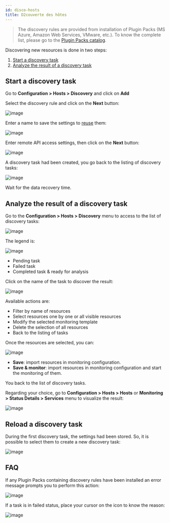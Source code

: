 ```yaml
---
id: disco-hosts
title: D2couverte des hôtes
---
```


> The discovery rules are provided  from installation of Plugin Packs (MS Azure, Amazon Web Services, VMware, etc.). To
know the complete list, please go to the [Plugin Packs catalog](../../integrations/plugin-packs/init-plugin-packs).

Discovering new resources is done in two steps:

1. [Start a discovery task](#start-a-discovery-task)
2. [Analyze the result of a discovery task](analyze-the-result-of-a-discovery-task)

## Start a discovery task

Go to **Configuration \> Hosts \> Discovery** and click on **Add**

Select the discovery rule and click on the **Next** button:

![image](assets/configuration/autodisco/manual_host_scan_select_rule.png)

Enter a name to save the settings to [reuse](#reload-a-discovery-task) them:

![image](assets/configuration/autodisco/manual_host_scan_define_credential_1.png)

Enter remote API access settings, then click on the **Next** button:

![image](assets/configuration/autodisco/manual_host_scan_define_credential_2.png)

A discovery task had been created, you go back to the listing of discovery tasks:

![image](assets/configuration/autodisco/manual_host_scan_list_tasks.png)

Wait for the data recovery time.

## Analyze the result of a discovery task

Go to the **Configuration \> Hosts \> Discovery** menu to access to the list of discovery tasks:

![image](assets/configuration/autodisco/manual_host_scan_list_tasks_2.png)

The legend is:

![image](assets/configuration/autodisco/legend_task_status.png)

* Pending task
* Failed task
* Completed task & ready for analysis

Click on the name of the task to discover the result:

![image](assets/configuration/autodisco/items_list.png)

Available actions are:

* Filter by name of resources
* Select resources one by one or all visible resources
* Modify the selected monitoring template
* Delete the selection of all resources
* Back to the listing of tasks

Once the resources are selected, you can:

![image](assets/configuration/autodisco/save.png)

* **Save**: import resources in monitoring configuration.
* **Save & monitor**: import resources in monitoring configuration and start the monitoring of them.

You back to the list of discovery tasks.

Regarding your choice, go to **Configuration \> Hosts \> Hosts** or **Monitoring \> Status Details \> Services** menu to
visualize the result:

![image](assets/configuration/autodisco/host_conf_listing.png)

## Reload a discovery task

During the first discovery task, the settings had been stored. So, it is possible to select them to create a new
discovery task:

![image](assets/configuration/autodisco/reload_task.png)

## FAQ

If any Plugin Packs containing discovery rules have been installed
an error message prompts you to perform this action:

![image](assets/configuration/autodisco/manual_host_scan_error_pp.png)

If a task is in failed status, place your cursor on the icon to know the reason:

![image](assets/configuration/autodisco/manual_host_scan_error_missing_plugin.png)
